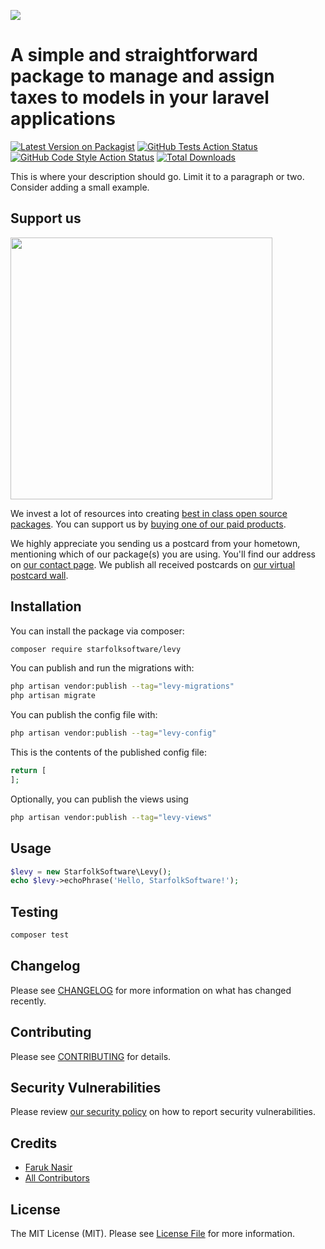 
[<img src="https://github-ads.s3.eu-central-1.amazonaws.com/support-ukraine.svg?t=1" />](https://supportukrainenow.org)

# A simple and straightforward package to manage and assign taxes to models in your laravel applications

[![Latest Version on Packagist](https://img.shields.io/packagist/v/starfolksoftware/levy.svg?style=flat-square)](https://packagist.org/packages/starfolksoftware/levy)
[![GitHub Tests Action Status](https://img.shields.io/github/workflow/status/starfolksoftware/levy/run-tests?label=tests)](https://github.com/starfolksoftware/levy/actions?query=workflow%3Arun-tests+branch%3Amain)
[![GitHub Code Style Action Status](https://img.shields.io/github/workflow/status/starfolksoftware/levy/Check%20&%20fix%20styling?label=code%20style)](https://github.com/starfolksoftware/levy/actions?query=workflow%3A"Check+%26+fix+styling"+branch%3Amain)
[![Total Downloads](https://img.shields.io/packagist/dt/starfolksoftware/levy.svg?style=flat-square)](https://packagist.org/packages/starfolksoftware/levy)

This is where your description should go. Limit it to a paragraph or two. Consider adding a small example.

## Support us

[<img src="https://github-ads.s3.eu-central-1.amazonaws.com/levy.jpg?t=1" width="419px" />](https://spatie.be/github-ad-click/levy)

We invest a lot of resources into creating [best in class open source packages](https://spatie.be/open-source). You can support us by [buying one of our paid products](https://spatie.be/open-source/support-us).

We highly appreciate you sending us a postcard from your hometown, mentioning which of our package(s) you are using. You'll find our address on [our contact page](https://spatie.be/about-us). We publish all received postcards on [our virtual postcard wall](https://spatie.be/open-source/postcards).

## Installation

You can install the package via composer:

```bash
composer require starfolksoftware/levy
```

You can publish and run the migrations with:

```bash
php artisan vendor:publish --tag="levy-migrations"
php artisan migrate
```

You can publish the config file with:

```bash
php artisan vendor:publish --tag="levy-config"
```

This is the contents of the published config file:

```php
return [
];
```

Optionally, you can publish the views using

```bash
php artisan vendor:publish --tag="levy-views"
```

## Usage

```php
$levy = new StarfolkSoftware\Levy();
echo $levy->echoPhrase('Hello, StarfolkSoftware!');
```

## Testing

```bash
composer test
```

## Changelog

Please see [CHANGELOG](CHANGELOG.md) for more information on what has changed recently.

## Contributing

Please see [CONTRIBUTING](https://github.com/spatie/.github/blob/main/CONTRIBUTING.md) for details.

## Security Vulnerabilities

Please review [our security policy](../../security/policy) on how to report security vulnerabilities.

## Credits

- [Faruk Nasir](https://github.com/starfolksoftware)
- [All Contributors](../../contributors)

## License

The MIT License (MIT). Please see [License File](LICENSE.md) for more information.
